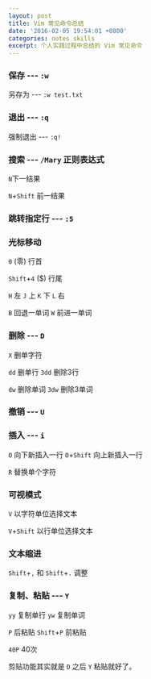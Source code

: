```yaml
---
layout: post
title: Vim 常见命令总结
date: '2016-02-05 19:54:01 +0800'
categories: notes skills
excerpt: 个人实践过程中总结的 Vim 常见命令
---
```


### 保存 --- `:w`

另存为 --- `:w test.txt`

### 退出 --- `:q`

强制退出 --- `:q!`

### 搜索 --- `/Mary` 正则表达式

`N`下一结果

`N`+`Shift` 前一结果

### 跳转指定行 --- `:5`

### 光标移动

`0` (零) 行首

`Shift`+`4` ($) 行尾

`H` 左 `J` 上 `K` 下 `L` 右

`B` 回退一单词  `W` 前进一单词

### 删除 --- `D`

`X` 删单字符

`dd` 删单行   `3dd` 删除3行

`dw` 删除单词  `3dw` 删除3单词

### 撤销 --- `U`

### 插入 --- `i`

`O` 向下新插入一行
`O`+`Shift` 向上新插入一行

`R` 替换单个字符

### 可视模式

`V` 以字符单位选择文本

`V`+`Shift` 以行单位选择文本

### 文本缩进

`Shift`+`,` 和 `Shift`+`.` 调整

### 复制、粘贴 ---  `Y`

`yy` 复制单行
`yw` 复制单词

`P` 后粘贴
`Shift`+`P` 前粘贴

`40P` 40次

剪贴功能其实就是 `D` 之后 `Y` 粘贴就好了。




